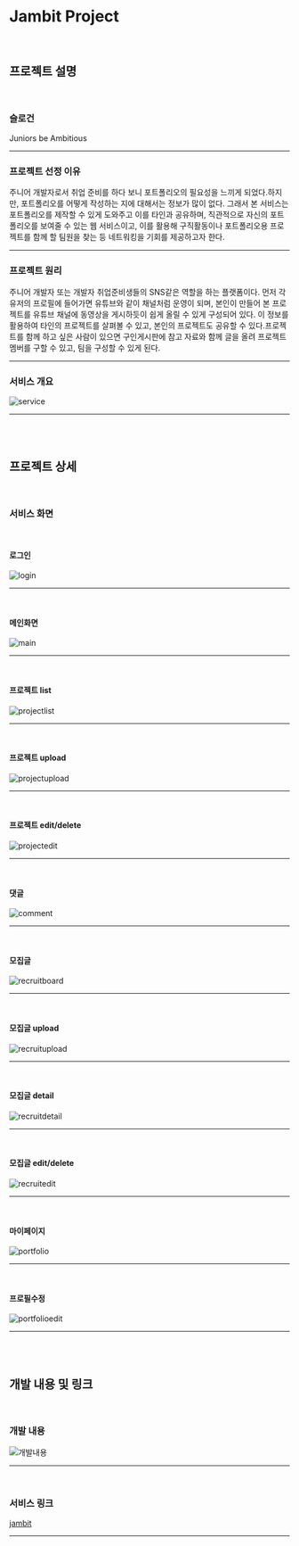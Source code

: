 Jambit Project
=============
<br/>

프로젝트 설명
-------------
<br/>

### 슬로건
Juniors be Ambitious
***

### 프로젝트 선정 이유

주니어 개발자로서 취업 준비를 하다 보니 포트폴리오의 필요성을 느끼게 되었다.하지만, 포트폴리오를 어떻게 작성하는 지에
 대해서는 정보가 많이 없다. 그래서 본 서비스는 포트폴리오를 제작할 수 있게 도와주고 이를 타인과 공유하며, 직관적으로 자신의 포트폴리오를 보여줄 수
 있는 웹 서비스이고, 이를 활용해 구직활동이나 포트폴리오용 프로젝트를 함께 할 팀원을 찾는 등 네트워킹을 기회를 제공하고자 한다.
***
### 프로젝트 원리

주니어 개발자 또는 개발자 취업준비생들의 SNS같은 역할을 하는 플랫폼이다. 먼저 각 유저의 프로필에 들어가면 유튜브와 같이 채널처럼 운영이 되며,
 본인이 만들어 본 프로젝트를 유튜브 채널에 동영상을 게시하듯이 쉽게 올릴 수 있게 구성되어 있다. 이 정보를 활용하여 타인의 프로젝트를 살펴볼 수 있고, 본인의 프로젝트도
 공유할 수 있다.프로젝트를 함께 하고 싶은 사람이 있으면 구인게시판에 참고 자료와 함께 글을 올려 프로젝트 멤버를 구할 수 있고, 팀을 구성할 수 있게 된다. 

***

### 서비스 개요
![service](http://cscp2.sogang.ac.kr/CSE4187/CSE4187/UserData/Jambit%EB%AA%85%EC%84%B8%EC%84%9C.PNG)
***
<br/>
<br/>

프로젝트 상세
-------------
<br/>

### 서비스 화면 
<br/>

#### 로그인
![login](http://cscp2.sogang.ac.kr/CSE4187/CSE4187/UserData/JAMBIT_1.png)
***
<br/>

#### 메인화면
![main](http://cscp2.sogang.ac.kr/CSE4187/CSE4187/UserData/JAMBIT_2.png)
***
<br/>

#### 프로젝트 list
![projectlist](http://cscp2.sogang.ac.kr/CSE4187/CSE4187/UserData/JAMBIT_3.png)
***
<br/>

#### 프로젝트 upload
![projectupload](http://cscp2.sogang.ac.kr/CSE4187/CSE4187/UserData/JAMBIT_4.png)
***
<br/>

#### 프로젝트 edit/delete
![projectedit](http://cscp2.sogang.ac.kr/CSE4187/CSE4187/UserData/JAMBIT_5.png)
***
<br/>

#### 댓글 
![comment](http://cscp2.sogang.ac.kr/CSE4187/CSE4187/UserData/JAMBIT_6.png)
***
<br/>

#### 모집글
![recruitboard](http://cscp2.sogang.ac.kr/CSE4187/CSE4187/UserData/JAMBIT_7.png)
***
<br/>

#### 모집글 upload
![recruitupload](http://cscp2.sogang.ac.kr/CSE4187/CSE4187/UserData/JAMBIT_8.png)
***
<br/>

#### 모집글 detail
![recruitdetail](http://cscp2.sogang.ac.kr/CSE4187/CSE4187/UserData/JAMBIT_13.png)
***
<br/>

#### 모집글 edit/delete
![recruitedit](http://cscp2.sogang.ac.kr/CSE4187/CSE4187/UserData/JAMBIT_9.png)
***
<br/>

#### 마이페이지
![portfolio](http://cscp2.sogang.ac.kr/CSE4187/CSE4187/UserData/JAMBIT_10.png)
***
<br/>

#### 프로필수정
![portfolioedit](http://cscp2.sogang.ac.kr/CSE4187/CSE4187/UserData/JAMBIT_11.png)
***
<br/>
<br/>

개발 내용 및 링크
-------------
<br/>

### 개발 내용
![개발내용](http://cscp2.sogang.ac.kr/CSE4187/CSE4187/UserData/JAMBIT_%EA%B0%9C%EB%B0%9C%EB%82%B4%EC%9A%A9.png)
***
<br/>

### 서비스 링크 
[jambit](http://ec2-15-165-194-66.ap-northeast-2.compute.amazonaws.com/)
***
<br/>

